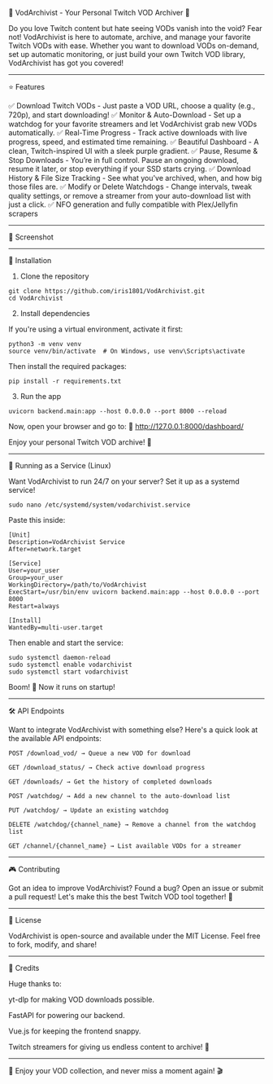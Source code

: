 
🎥 VodArchivist - Your Personal Twitch VOD Archiver 🚀

Do you love Twitch content but hate seeing VODs vanish into the void? Fear not! VodArchivist is here to automate, archive, and manage your favorite Twitch VODs with ease. Whether you want to download VODs on-demand, set up automatic monitoring, or just build your own Twitch VOD library, VodArchivist has got you covered!


---

⭐ Features

✅ Download Twitch VODs - Just paste a VOD URL, choose a quality (e.g., 720p), and start downloading!
✅ Monitor & Auto-Download - Set up a watchdog for your favorite streamers and let VodArchivist grab new VODs automatically.
✅ Real-Time Progress - Track active downloads with live progress, speed, and estimated time remaining.
✅ Beautiful Dashboard - A clean, Twitch-inspired UI with a sleek purple gradient.
✅ Pause, Resume & Stop Downloads - You’re in full control. Pause an ongoing download, resume it later, or stop everything if your SSD starts crying.
✅ Download History & File Size Tracking - See what you've archived, when, and how big those files are.
✅ Modify or Delete Watchdogs - Change intervals, tweak quality settings, or remove a streamer from your auto-download list with just a click.
✅ NFO generation and fully compatible with Plex/Jellyfin scrapers


---

📸 Screenshot

 


---

🚀 Installation

1. Clone the repository

```
git clone https://github.com/iris1801/VodArchivist.git
cd VodArchivist
```

2. Install dependencies

If you're using a virtual environment, activate it first:

```
python3 -m venv venv
source venv/bin/activate  # On Windows, use venv\Scripts\activate
```

Then install the required packages:

```
pip install -r requirements.txt
```

3. Run the app

```
uvicorn backend.main:app --host 0.0.0.0 --port 8000 --reload
```

Now, open your browser and go to:
📍 http://127.0.0.1:8000/dashboard/

Enjoy your personal Twitch VOD archive! 🎉


---

🔧 Running as a Service (Linux)

Want VodArchivist to run 24/7 on your server? Set it up as a systemd service!

```
sudo nano /etc/systemd/system/vodarchivist.service
```

Paste this inside:

```
[Unit]
Description=VodArchivist Service
After=network.target

[Service]
User=your_user
Group=your_user
WorkingDirectory=/path/to/VodArchivist
ExecStart=/usr/bin/env uvicorn backend.main:app --host 0.0.0.0 --port 8000
Restart=always

[Install]
WantedBy=multi-user.target
```

Then enable and start the service:

```
sudo systemctl daemon-reload
sudo systemctl enable vodarchivist
sudo systemctl start vodarchivist
```

Boom! 🎇 Now it runs on startup!


---

🛠 API Endpoints

Want to integrate VodArchivist with something else? Here's a quick look at the available API endpoints:

```
POST /download_vod/ → Queue a new VOD for download

GET /download_status/ → Check active download progress

GET /downloads/ → Get the history of completed downloads

POST /watchdog/ → Add a new channel to the auto-download list

PUT /watchdog/ → Update an existing watchdog

DELETE /watchdog/{channel_name} → Remove a channel from the watchdog list

GET /channel/{channel_name} → List available VODs for a streamer

```
---

🎮 Contributing

Got an idea to improve VodArchivist? Found a bug? Open an issue or submit a pull request! Let's make this the best Twitch VOD tool together! 🎉


---

📜 License

VodArchivist is open-source and available under the MIT License. Feel free to fork, modify, and share!


---

🤝 Credits

Huge thanks to:

yt-dlp for making VOD downloads possible.

FastAPI for powering our backend.

Vue.js for keeping the frontend snappy.

Twitch streamers for giving us endless content to archive! 🎥



---

🚀 Enjoy your VOD collection, and never miss a moment again! 🎬


